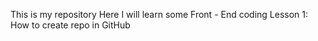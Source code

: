 This is my repository
Here I will learn some Front - End coding
Lesson 1:
How to create repo in GitHub
